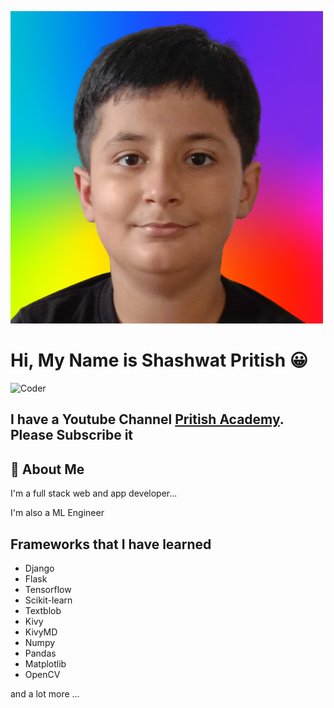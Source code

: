 
![Data Science Banner](IMG_20210515_085719-removebg-preview.png)

# **Hi, My Name is Shashwat Pritish 😀**
![Coder](https://img.freepik.com/free-photo/view-3d-boy-using-laptop_23-2150709886.jpg?t=st=1699451133~exp=1699454733~hmac=134ec0bf833f5b94c50aa54472730897f67a39723495b3ca54b6dfd09c678c56&w=826)
## I have a Youtube Channel [Pritish Academy]("https://www.youtube.com/@pritishacademy"). Please Subscribe it

## 🚀 About Me
I'm a full stack web and app developer...

I'm also a ML Engineer


## Frameworks that I have learned


- Django
- Flask
- Tensorflow
- Scikit-learn
- Textblob
- Kivy
- KivyMD
- Numpy
- Pandas
- Matplotlib
- OpenCV

and a lot more ...
